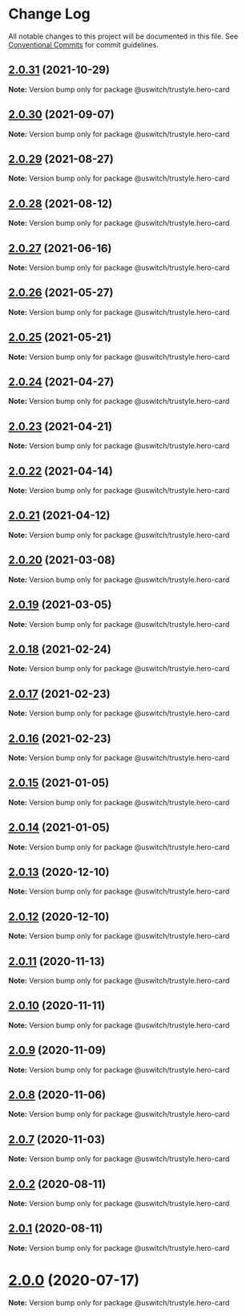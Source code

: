 # Change Log

All notable changes to this project will be documented in this file.
See [Conventional Commits](https://conventionalcommits.org) for commit guidelines.

## [2.0.31](https://github.com/uswitch/trustyle/compare/@uswitch/trustyle.hero-card@2.0.30...@uswitch/trustyle.hero-card@2.0.31) (2021-10-29)

**Note:** Version bump only for package @uswitch/trustyle.hero-card





## [2.0.30](https://github.com/uswitch/trustyle/compare/@uswitch/trustyle.hero-card@2.0.29...@uswitch/trustyle.hero-card@2.0.30) (2021-09-07)

**Note:** Version bump only for package @uswitch/trustyle.hero-card





## [2.0.29](https://github.com/uswitch/trustyle/compare/@uswitch/trustyle.hero-card@2.0.28...@uswitch/trustyle.hero-card@2.0.29) (2021-08-27)

**Note:** Version bump only for package @uswitch/trustyle.hero-card





## [2.0.28](https://github.com/uswitch/trustyle/compare/@uswitch/trustyle.hero-card@2.0.27...@uswitch/trustyle.hero-card@2.0.28) (2021-08-12)

**Note:** Version bump only for package @uswitch/trustyle.hero-card





## [2.0.27](https://github.com/uswitch/trustyle/compare/@uswitch/trustyle.hero-card@2.0.26...@uswitch/trustyle.hero-card@2.0.27) (2021-06-16)

**Note:** Version bump only for package @uswitch/trustyle.hero-card





## [2.0.26](https://github.com/uswitch/trustyle/compare/@uswitch/trustyle.hero-card@2.0.25...@uswitch/trustyle.hero-card@2.0.26) (2021-05-27)

**Note:** Version bump only for package @uswitch/trustyle.hero-card





## [2.0.25](https://github.com/uswitch/trustyle/compare/@uswitch/trustyle.hero-card@2.0.24...@uswitch/trustyle.hero-card@2.0.25) (2021-05-21)

**Note:** Version bump only for package @uswitch/trustyle.hero-card





## [2.0.24](https://github.com/uswitch/trustyle/compare/@uswitch/trustyle.hero-card@2.0.23...@uswitch/trustyle.hero-card@2.0.24) (2021-04-27)

**Note:** Version bump only for package @uswitch/trustyle.hero-card





## [2.0.23](https://github.com/uswitch/trustyle/compare/@uswitch/trustyle.hero-card@2.0.22...@uswitch/trustyle.hero-card@2.0.23) (2021-04-21)

**Note:** Version bump only for package @uswitch/trustyle.hero-card





## [2.0.22](https://github.com/uswitch/trustyle/compare/@uswitch/trustyle.hero-card@2.0.21...@uswitch/trustyle.hero-card@2.0.22) (2021-04-14)

**Note:** Version bump only for package @uswitch/trustyle.hero-card





## [2.0.21](https://github.com/uswitch/trustyle/compare/@uswitch/trustyle.hero-card@2.0.20...@uswitch/trustyle.hero-card@2.0.21) (2021-04-12)

**Note:** Version bump only for package @uswitch/trustyle.hero-card





## [2.0.20](https://github.com/uswitch/trustyle/compare/@uswitch/trustyle.hero-card@2.0.19...@uswitch/trustyle.hero-card@2.0.20) (2021-03-08)

**Note:** Version bump only for package @uswitch/trustyle.hero-card





## [2.0.19](https://github.com/uswitch/trustyle/compare/@uswitch/trustyle.hero-card@2.0.18...@uswitch/trustyle.hero-card@2.0.19) (2021-03-05)

**Note:** Version bump only for package @uswitch/trustyle.hero-card





## [2.0.18](https://github.com/uswitch/trustyle/compare/@uswitch/trustyle.hero-card@2.0.16...@uswitch/trustyle.hero-card@2.0.18) (2021-02-24)

**Note:** Version bump only for package @uswitch/trustyle.hero-card






## [2.0.17](https://github.com/uswitch/trustyle/compare/@uswitch/trustyle.hero-card@2.0.16...@uswitch/trustyle.hero-card@2.0.17) (2021-02-23)

**Note:** Version bump only for package @uswitch/trustyle.hero-card





## [2.0.16](https://github.com/uswitch/trustyle/compare/@uswitch/trustyle.hero-card@2.0.15...@uswitch/trustyle.hero-card@2.0.16) (2021-02-23)

**Note:** Version bump only for package @uswitch/trustyle.hero-card





## [2.0.15](https://github.com/uswitch/trustyle/compare/@uswitch/trustyle.hero-card@2.0.13...@uswitch/trustyle.hero-card@2.0.15) (2021-01-05)

**Note:** Version bump only for package @uswitch/trustyle.hero-card





## [2.0.14](https://github.com/uswitch/trustyle/compare/@uswitch/trustyle.hero-card@2.0.13...@uswitch/trustyle.hero-card@2.0.14) (2021-01-05)

**Note:** Version bump only for package @uswitch/trustyle.hero-card





## [2.0.13](https://github.com/uswitch/trustyle/compare/@uswitch/trustyle.hero-card@2.0.12...@uswitch/trustyle.hero-card@2.0.13) (2020-12-10)

**Note:** Version bump only for package @uswitch/trustyle.hero-card





## [2.0.12](https://github.com/uswitch/trustyle/compare/@uswitch/trustyle.hero-card@2.0.11...@uswitch/trustyle.hero-card@2.0.12) (2020-12-10)

**Note:** Version bump only for package @uswitch/trustyle.hero-card






## [2.0.11](https://github.com/uswitch/trustyle/compare/@uswitch/trustyle.hero-card@2.0.10...@uswitch/trustyle.hero-card@2.0.11) (2020-11-13)

**Note:** Version bump only for package @uswitch/trustyle.hero-card





## [2.0.10](https://github.com/uswitch/trustyle/compare/@uswitch/trustyle.hero-card@2.0.9...@uswitch/trustyle.hero-card@2.0.10) (2020-11-11)

**Note:** Version bump only for package @uswitch/trustyle.hero-card





## [2.0.9](https://github.com/uswitch/trustyle/compare/@uswitch/trustyle.hero-card@2.0.8...@uswitch/trustyle.hero-card@2.0.9) (2020-11-09)

**Note:** Version bump only for package @uswitch/trustyle.hero-card





## [2.0.8](https://github.com/uswitch/trustyle/compare/@uswitch/trustyle.hero-card@2.0.7...@uswitch/trustyle.hero-card@2.0.8) (2020-11-06)

**Note:** Version bump only for package @uswitch/trustyle.hero-card





## [2.0.7](https://github.com/uswitch/trustyle/compare/@uswitch/trustyle.hero-card@2.0.6...@uswitch/trustyle.hero-card@2.0.7) (2020-11-03)

**Note:** Version bump only for package @uswitch/trustyle.hero-card





## [2.0.2](https://github.com/uswitch/trustyle/compare/@uswitch/trustyle.hero-card@2.0.1...@uswitch/trustyle.hero-card@2.0.2) (2020-08-11)

**Note:** Version bump only for package @uswitch/trustyle.hero-card





## [2.0.1](https://github.com/uswitch/trustyle/compare/@uswitch/trustyle.hero-card@2.0.0...@uswitch/trustyle.hero-card@2.0.1) (2020-08-11)

**Note:** Version bump only for package @uswitch/trustyle.hero-card





# [2.0.0](https://github.com/uswitch/trustyle/compare/@uswitch/trustyle.hero-card@1.0.0...@uswitch/trustyle.hero-card@2.0.0) (2020-07-17)

**Note:** Version bump only for package @uswitch/trustyle.hero-card
